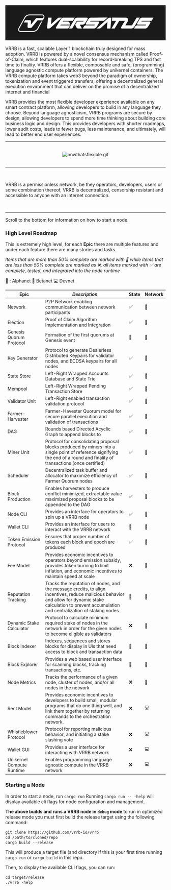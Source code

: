 <picture>
  <source media="(prefers-color-scheme: dark)" srcset=https://github.com/vrrb-io/brand-assets/raw/main/logo/vrrb-logo-final1.png?raw=true">
  <!-- <img alt="VRRB Logo" src="https://github.com/vrrb-io/brand-assets/raw/main/logo/vrrb-logo-final2.png?raw=true"> -->
  <img alt="VRRB Logo" src="./assets/logo_white.png">
</picture>

VRRB is a fast, scalable Layer 1 blockchain truly designed for mass adoption. 
VRRB is powered by a novel consensus mechanism called Proof-of-Claim, which 
features dual-scalability for record-breaking TPS and fast time to finality. 
VRRB offers a flexible, composable and safe, (programming) language agnostic 
compute platform powered by unikernel containers. The VRRB compute platform 
takes web3 beyond the paradigm of ownership, tokenization and event 
triggered transfers, offering a decentralized general execution environment 
that can deliver on the promise of a decentralized internet and financial

VRRB provides the most flexible developer experience available on any 
smart contract platform, allowing developers to build in any language they 
choose. Beyond language agnosticism, VRRB programs are secure by design,
allowing developers to spend more time thinking about building core 
business logic and design. This provides developers with shorter roadmaps,
lower audit costs, leads to fewer bugs, less maintenance, and ultimately,
will lead to better end user experiences.
<br>
<hr>
<br>

<div align="center">
  <!-- <img src="https://drive.google.com/uc?export=view&id=1Nx-DUr8e9ueRrgJ80dickT9S_XSztoAV" alt="nowthatsflexible.gif"> -->
  <img src="./assets/flexible-text.gif" alt="nowthatsflexible.gif">
</div>
<br>
<hr>
<br>

VRRB is a permissionless network, be they operators, developers, users or 
some combination thereof, VRRB is decentralized, censorship resistant and 
accessible to anyone with an internet connection.

<br>
<hr>

Scroll to the bottom for information on how to start a node.

### High Level Roadmap

This is extremely high level, for each __Epic__ there are multiple features
and under each feature there are many stories and tasks

_Items that are more than 50% complete are marked with :construction: while 
items that are less than 50% complete are marked as :x:, all items marked with
:white_check_mark: are complete, tested, and integrated into the node runtime_

:link: : Alphanet
:signal_strength: Betanet
:computer: Devnet

| __Epic__   | _Description_ | State | Network |
|------------|---------------|-------|---------|
| Network | P2P Network enabling communication between network participants | :white_check_mark: | :link: |   
| Election | Proof of Claim Algorithm Implementation and Integration | :white_check_mark: | :link: |
| Genesis Quorum Protocol | Formation of the first quorums at Genesis event | :construction: | :link: |
| Key Generator | Protocol to generate Dealerless Distributed Keypairs for validator nodes, and ECDSA keypairs for all nodes | :white_check_mark: | :link: |
| State Store | Left-Right Wrapped Accounts Database and State Trie | ✅ | :link: |  
| Mempool | Left-Right Wrapped Pending Transaction Store | :white_check_mark: | :link: | 
| Validator Unit | Left-Right enabled transaction validation protocol | :white_check_mark: | :link: | 
| Farmer-Harvester | Farmer-Havester Quorum model for secure parallel execution and validation of transactions | ✅ | :link: |
| DAG | Rounds based Directed Acyclic Graph to append blocks to | :white_check_mark: | :link: | 
| Miner Unit | Protocol for consolidating proposal blocks produced by miners into a single point of reference signifying the end of a round and finality of transactions (once certified)| :white_check_mark: | :link: | 
| Scheduler | Decentralized task buffer and allocator to maximize efficiency of Farmer Quorum nodes | :white_check_mark: | :link: | 
| Block Production | Enables harvesters to produce conflict minimized, extractable value maximized proposal blocks to be appended to the DAG | :white_check_mark: | :link: |
| Node CLI | Provides an interface for operators to spin up a VRRB node | :white_check_mark: | :link: | 
| Wallet CLI | Provides an interface for users to interact with the VRRB network| :construction: | :link: | 
| Token Emission Protocol | Ensures that proper number of tokens each block and epoch are produced | :white_check_mark: | :signal_strength: |
| Fee Model | Provides economic incentives to operators beyond emission subsidy, provides token burning to limit inflation, and economic incentives to maintain speed at scale | :x: | :signal_strength: |
| Reputation Tracking | Tracks the reputation of nodes, and the message credits, to align incentives, reduce malicious behavior and allow for dynamic stake calculation to prevent accumulation and centralization of staking nodes| :construction: | :signal_strength: | 
| Dynamic Stake Calculator | Protocol to calculate minimum required stake of nodes in the network in order for the given nodes to become eligible as validators| :x: | :signal_strength: | 
| Block Indexer | Indexes, sequences and stores blocks for display in UIs that need access to block and transaction data | :construction: | :signal_strength: | 
| Block Explorer | Provides a web based user interface for scanning blocks, tracking transactions, etc. | :construction: | :signal_strength: | 
| Node Metrics | Tracks the performance of a given node, cluster of nodes, and/or all nodes in the network | :x: | :signal_strength: | 
| Rent Model | Provides economic incentives to developers to build small, modular programs that do one thing well, and link them together by returning commands to the orchestration network. | :x: | :computer: |
| Whistleblower Protocol | Protocol for reporting malicious behavior, and initiating a stake slashing vote | :x: | :computer: | 
| Wallet GUI | Provides a user interface for interacting with VRRB network | :x: | :computer: | 
| Unikernel Compute Runtime | Enables programming language agnostic compute in the VRRB network | :x: | :computer: | 

### Starting a Node

In order to start a node, run `cargo run`
Running `cargo run -- -help` will display available cli flags for node configuration and management.

__The above builds and runs a VRRB node in `debug` mode__ to run in optimized
release mode you must first build the release target using the following command:
```
git clone https://github.com/vrrb-io/vrrb
cd /path/to/cloned/repo
cargo build --release 
```

This will produce a target file (and directory if this is your first time 
running `cargo run` or `cargo build` in this repo.

Then, to display the available CLI flags, you can run:

```
cd target/release
./vrrb -help
```
